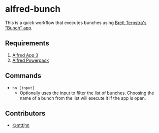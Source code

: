 alfred-bunch
=====================

This is a quick workflow that executes bunches using [Brett Terpstra's "Bunch" app](https://brettterpstra.com/projects/bunch/).

## Requirements
1. [Alfred App 3](http://www.alfredapp.com/#download)
2. [Alfred Powerpack](https://buy.alfredapp.com/)

## Commands
- `bn [input]`
    * Optionally uses the input to filter the list of bunches. Choosing the name of a bunch from the list will execute it if the app is open.

## Contributors
- [@mttjhn](https://github.com/mttjhn)